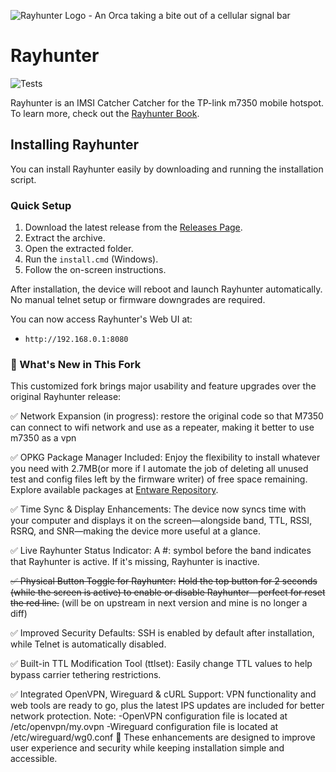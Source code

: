 ![Rayhunter Logo - An Orca taking a bite out of a cellular signal bar](https://www.eff.org/files/styles/media_browser_preview/public/banner_library/rayhunter-banner.png)

# Rayhunter

![Tests](https://github.com/EFForg/rayhunter/actions/workflows/check-and-test.yml/badge.svg)

Rayhunter is an IMSI Catcher Catcher for the TP-link m7350 mobile hotspot. To learn more, check out the [Rayhunter Book](https://efforg.github.io/rayhunter/).

## Installing Rayhunter

You can install Rayhunter easily by downloading and running the installation script.

### Quick Setup

1. Download the latest release from the [Releases Page](https://github.com/PhucHauDeveloper/rayhunter-m7350v4/releases).
2. Extract the archive.
3. Open the extracted folder.
4. Run the `install.cmd` (Windows).
5. Follow the on-screen instructions.

After installation, the device will reboot and launch Rayhunter automatically. No manual telnet setup or firmware downgrades are required.

You can now access Rayhunter's Web UI at:

* `http://192.168.0.1:8080`


### 🚀 What's New in This Fork

This customized fork brings major usability and feature upgrades over the original Rayhunter release:

✅ Network Expansion (in progress): restore the original code so that M7350 can connect to wifi network and use as a repeater, making it better to use m7350 as a vpn

✅ OPKG Package Manager Included: 
Enjoy the flexibility to install whatever you need with 2.7MB(or more if I automate the job of deleting all unused test and config files left by the firmware writer) of free space remaining. Explore available packages at [Entware Repository](http://bin.entware.net/armv7sf-k3.2/).

✅ Time Sync & Display Enhancements: 
The device now syncs time with your computer and displays it on the screen—alongside band, TTL, RSSI, RSRQ, and SNR—making the device more useful at a glance.

✅ Live Rayhunter Status Indicator: 
A #: symbol before the band indicates that Rayhunter is active. If it's missing, Rayhunter is inactive.

~~✅ Physical Button Toggle for Rayhunter:~~
~~Hold the top button for 2 seconds (while the screen is active) to enable or disable Rayhunter—perfect for reset the red line.~~
(will be on upstream in next version and mine is no longer a diff)

✅ Improved Security Defaults: 
SSH is enabled by default after installation, while Telnet is automatically disabled.

✅ Built-in TTL Modification Tool (ttlset): 
Easily change TTL values to help bypass carrier tethering restrictions.

✅ Integrated OpenVPN, Wireguard & cURL Support: 
VPN functionality and web tools are ready to go, plus the latest IPS updates are included for better network protection.
Note:
-OpenVPN configuration file is located at /etc/openvpn/my.ovpn
-Wireguard configuration file is located at /etc/wireguard/wg0.conf
📌 These enhancements are designed to improve user experience and security while keeping installation simple and accessible.
